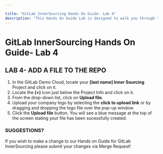 ```yaml
---

title: "GitLab InnerSourcing Hands On Guide- Lab 4"
description: "This Hands On Guide Lab is designed to walk you through the lab exercises used in the GitLab InnerSourcing course."
---
```

# GitLab InnerSourcing Hands On Guide- Lab 4


## LAB 4- ADD A FILE TO THE REPO

1. In the GitLab Demo Cloud, locate your **[last name] Inner Sourcing** Project and click on it.  
2. Locate the **(+)** icon just below the Project Info and click on it.
3. From the drop-down list, click on **Upload file**.
4. Upload your company logo by selecting the **click to upload link** or by dragging and dropping the logo file over the pop-up window.
5. Click the **Upload file** button.
You will see a blue message at the top of the screen stating your file has been sucessfully created.

### SUGGESTIONS?

If you wish to make a change to our Hands on Guide for GitLab InnerSourcing please submit your changes via Merge Request!

